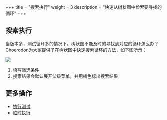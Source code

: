 +++
title = "搜索执行"
weight = 3
description = "快速从树状图中检索要寻找的循环"
+++

## 搜索执行

当版本多，测试循环多的情况下。树状图不能及时的寻找到对应的循环怎么办？Choerodon为大家提供了在树状图中快速搜索循环的方法，如下图所示：

![](/img/docs/user-guide/test-management/test-cycle/search-cycle.jpg)

1. 填写筛选条件
1. 搜索结果会默认展开父级菜单，并用橘色标出搜索结果

## 更多操作

- [执行测试](../execution)
- [临时执行](../temp-execution)